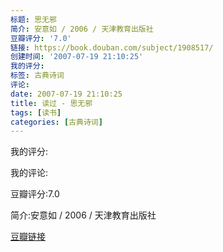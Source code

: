 ```yaml
---
标题: 思无邪
简介: 安意如 / 2006 / 天津教育出版社
豆瓣评分: '7.0'
链接: https://book.douban.com/subject/1908517/
创建时间: '2007-07-19 21:10:25'
我的评分:
标签: 古典诗词
评论:
date: 2007-07-19 21:10:25
title: 读过 - 思无邪
tags: [读书]
categories: [古典诗词]
---
```


我的评分:

我的评论:

豆瓣评分:7.0

简介:安意如 / 2006 / 天津教育出版社

[豆瓣链接](https://book.douban.com/subject/1908517/)

